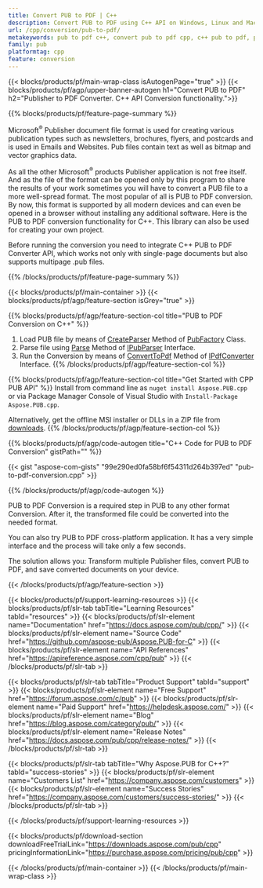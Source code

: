 ```yaml
---
title: Convert PUB to PDF | C++
description: Convert PUB to PDF using C++ API on Windows, Linux and Mac OS X. Publisher conversion functionality that is easy to integrate into your own solution.
url: /cpp/conversion/pub-to-pdf/
metakeywords: pub to pdf c++, convert pub to pdf cpp, c++ pub to pdf, publisher to pdf c++
family: pub
platformtag: cpp
feature: conversion
---
```


{{< blocks/products/pf/main-wrap-class isAutogenPage="true" >}}
{{< blocks/products/pf/agp/upper-banner-autogen h1="Convert PUB to PDF" h2="Publisher to PDF Converter. С++ API Conversion functionality.">}}

{{% blocks/products/pf/feature-page-summary %}}
<p>
Microsoft<sup>&reg;</sup> Publisher document file format is used for creating various publication types such as newsletters, brochures, flyers, and postcards and is used in Emails and Websites. Pub files contain text as well as bitmap and vector graphics data.
</p>
<p>
As all the other Microsoft<sup>&reg;</sup> products Publisher application is not free itself. And as the file of the format can be opened only by this program to share the results of your work sometimes you will have to convert a PUB file to a more well-spread format. The most popular of all is PUB to PDF conversion. By now, this format is supported by all modern devices and can even be opened in a browser without installing any additional software. Here is the PUB to PDF conversion functionality for C++. This library can also be used for creating your own project.
</p>
<p>
Before running the conversion you need to integrate C++ PUB to PDF Converter API, which works not only with single-page documents but also supports multipage .pub files.
</p>
{{% /blocks/products/pf/feature-page-summary  %}}

{{< blocks/products/pf/main-container >}}
{{< blocks/products/pf/agp/feature-section isGrey="true" >}}

{{% blocks/products/pf/agp/feature-section-col title="PUB to PDF Conversion on C++" %}}
1. Load PUB file by means of [CreateParser](https://apireference.aspose.com/pub/cpp/class/aspose.pub.pub_factory#a88c04c4c35d45ee8febc7e1554d03c4b) Method of [PubFactory](https://apireference.aspose.com/pub/cpp/class/aspose.pub.pub_factory) Class.
2. Parse file using [Parse](https://apireference.aspose.com/pub/cpp/class/aspose.pub.i_pub_parser#ae9fc7043f382a5b4a7b694f0fe477915) Method of [IPubParser](https://apireference.aspose.com/pub/cpp/class/aspose.pub.i_pub_parser) Interface.
3. Run the Conversion by means of [ConvertToPdf](https://apireference.aspose.com/pub/cpp/class/aspose.pub.i_pdf_converter#acdea381bc8f2a2799e73a039b09ecdb5) Method of [IPdfConverter](https://apireference.aspose.com/pub/cpp/class/aspose.pub.i_pdf_converter) Interface.
{{% /blocks/products/pf/agp/feature-section-col %}}

{{% blocks/products/pf/agp/feature-section-col title="Get Started with CPP PUB API" %}}
Install from command line as ```nuget install Aspose.PUB.cpp``` or via Package Manager Console of Visual Studio with ```Install-Package Aspose.PUB.cpp```.

Alternatively, get the offline MSI installer or DLLs in a ZIP file from [downloads](https://downloads.aspose.com/pub/cpp).
{{% /blocks/products/pf/agp/feature-section-col %}}

{{% blocks/products/pf/agp/code-autogen title="C++ Code for PUB to PDF Conversion" gistPath="" %}}

{{< gist "aspose-com-gists" "99e290ed0fa58bf6f54311d264b397ed" "pub-to-pdf-conversion.cpp" >}}

{{% /blocks/products/pf/agp/code-autogen %}}
<p>
PUB to PDF Conversion is a required step in PUB to any other format Conversion. After it, the transformed file could be converted into the needed format.
</p>
<p>
You can also try PUB to PDF cross-platform application. It has a very simple interface and the process will take only a few seconds. 
</p>
<p>
The solution allows you: Transform multiple Publisher files, convert PUB to PDF, and save converted documents on your device.

{{< /blocks/products/pf/agp/feature-section >}}

{{< blocks/products/pf/support-learning-resources >}}
{{< blocks/products/pf/slr-tab tabTitle="Learning Resources" tabId="resources" >}}
{{< blocks/products/pf/slr-element name="Documentation" href="https://docs.aspose.com/pub/cpp/" >}}
{{< blocks/products/pf/slr-element name="Source Code" href="https://github.com/aspose-pub/Aspose.PUB-for-C" >}}
{{< blocks/products/pf/slr-element name="API References" href="https://apireference.aspose.com/cpp/pub" >}}
{{< /blocks/products/pf/slr-tab >}}

{{< blocks/products/pf/slr-tab tabTitle="Product Support" tabId="support" >}}
{{< blocks/products/pf/slr-element name="Free Support" href="https://forum.aspose.com/c/pub" >}}
{{< blocks/products/pf/slr-element name="Paid Support" href="https://helpdesk.aspose.com/" >}}
{{< blocks/products/pf/slr-element name="Blog" href="https://blog.aspose.com/category/pub/" >}}
{{< blocks/products/pf/slr-element name="Release Notes" href="https://docs.aspose.com/pub/cpp/release-notes/" >}}
{{< /blocks/products/pf/slr-tab >}}

{{< blocks/products/pf/slr-tab tabTitle="Why Aspose.PUB for C++?" tabId="success-stories" >}}
{{< blocks/products/pf/slr-element name="Customers List" href="https://company.aspose.com/customers" >}}
{{< blocks/products/pf/slr-element name="Success Stories" href="https://company.aspose.com/customers/success-stories/" >}}
{{< /blocks/products/pf/slr-tab >}}

{{< /blocks/products/pf/support-learning-resources >}}

{{< blocks/products/pf/download-section downloadFreeTrialLink="https://downloads.aspose.com/pub/cpp" pricingInformationLink="https://purchase.aspose.com/pricing/pub/cpp" >}}

{{< /blocks/products/pf/main-container >}}
{{< /blocks/products/pf/main-wrap-class >}}